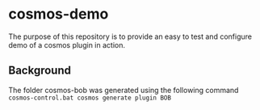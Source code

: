 # cosmos-demo

The purpose of this repository is to provide an easy to test and configure demo of a cosmos plugin in action.

## Background

The folder cosmos-bob was generated using the following command
`cosmos-control.bat cosmos generate plugin BOB`

##